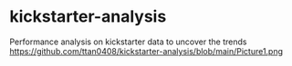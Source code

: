 # kickstarter-analysis
Performance analysis on kickstarter data to uncover the trends
https://github.com/ttan0408/kickstarter-analysis/blob/main/Picture1.png
